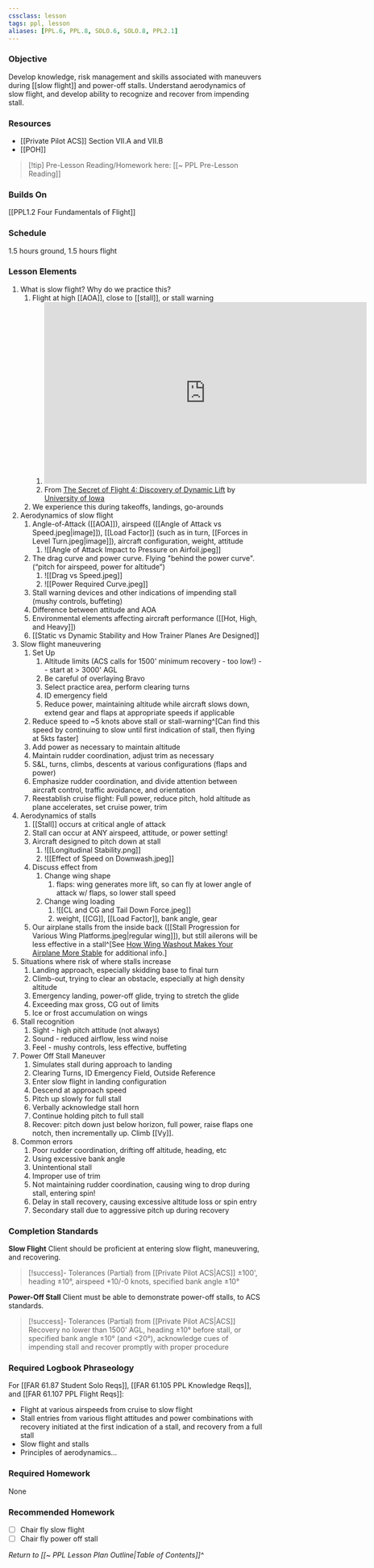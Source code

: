 ```yaml
---
cssclass: lesson
tags: ppl, lesson
aliases: [PPL.6, PPL.8, SOLO.6, SOLO.8, PPL2.1]
---
```

### Objective
Develop knowledge, risk management and skills associated with maneuvers during [[slow flight]] and power-off stalls. Understand aerodynamics of slow flight, and develop ability to recognize and recover from impending stall.


### Resources
- [[Private Pilot ACS]] Section VII.A and VII.B
- [[POH]]

> [!tip] Pre-Lesson Reading/Homework here: [[~ PPL Pre-Lesson Reading]]

### Builds On
[[PPL1.2 Four Fundamentals of Flight]]

### Schedule
1.5 hours ground, 1.5 hours flight

### Lesson Elements
1. What is slow flight? Why do we practice this?
	1. Flight at high [[AOA]], close to [[stall]], or stall warning
		1. <iframe id="ytplayer" type="text/html" width="640" height="360" src="https://youtube.com/embed/8WKNrfFDaYM?start=1322"  frameborder="0"></iframe>
		2. From [The Secret of Flight 4: Discovery of Dynamic Lift](https://www.youtube.com/watch?v=8WKNrfFDaYM) by [University of Iowa](https://www.youtube.com/@universityofiowa)
	2. We experience this during takeoffs, landings, go-arounds
2. Aerodynamics of slow flight
	1. Angle-of-Attack ([[AOA]]), airspeed ([[Angle of Attack vs Speed.jpeg|image]]), [[Load Factor]] (such as in turn, [[Forces in Level Turn.jpeg|image]]), aircraft configuration, weight, attitude
		1. ![[Angle of Attack Impact to Pressure on Airfoil.jpeg]]
	2. The drag curve and power curve. Flying "behind the power curve". (“pitch for airspeed, power for altitude”)
		1. ![[Drag vs Speed.jpeg]]
		2. ![[Power Required Curve.jpeg]]
	4. Stall warning devices and other indications of impending stall (mushy controls, buffeting)
	5. Difference between attitude and AOA
	6. Environmental elements affecting aircraft performance ([[Hot, High, and Heavy]])
	7. [[Static vs Dynamic Stability and How Trainer Planes Are Designed]]
3. Slow flight maneuvering
	1. Set Up
		1. Altitude limits (ACS calls for 1500' minimum recovery - too low!) -- start at > 3000' AGL
		1. Be careful of overlaying Bravo
		2. Select practice area, perform clearing turns
		3. ID emergency field
		4. Reduce power, maintaining altitude while aircraft slows down, extend gear and flaps at appropriate speeds if applicable
	4. Reduce speed to ~5 knots above stall or stall-warning^[Can find this speed by continuing to slow until first indication of stall, then flying at 5kts faster]
	5. Add power as necessary to maintain altitude
	6. Maintain rudder coordination, adjust trim as necessary
	7. S&L, turns, climbs, descents at various configurations (flaps and power)
	8. Emphasize rudder coordination, and divide attention between aircraft control, traffic avoidance, and orientation
	9. Reestablish cruise flight: Full power, reduce pitch, hold altitude as plane accelerates, set cruise power, trim
4.  Aerodynamics of stalls
	1. [[Stall]] occurs at critical angle of attack
	2. Stall can occur at ANY airspeed, attitude, or power setting!
	3. Aircraft designed to pitch down at stall 
		1. ![[Longitudinal Stability.png]]
		2. ![[Effect of Speed on Downwash.jpeg]]
	4. Discuss effect from
		1. Change wing shape
			1. flaps: wing generates more lift, so can fly at lower angle of attack w/ flaps, so lower stall speed
		2. Change wing loading
			1. ![[CL and CG and Tail Down Force.jpeg]]
			2. weight, [[CG]], [[Load Factor]], bank angle, gear
	5. Our airplane stalls from the inside back ([[Stall Progression for Various Wing Platforms.jpeg|regular wing]]), but still ailerons will be less effective in a stall^[See [How Wing Washout Makes Your Airplane More Stable](https://www.boldmethod.com/learn-to-fly/aircraft-systems/how-wing-washout-makes-your-airplane-and-wings-more-stable-when-flying/) for additional info.]
5. Situations where risk of where stalls increase
	1. Landing approach, especially skidding base to final turn
	2. Climb-out, trying to clear an obstacle, especially at high density altitude
	3. Emergency landing, power-off glide, trying to stretch the glide
	4. Exceeding max gross, CG out of limits
	5. Ice or frost accumulation on wings
6. Stall recognition
	1. Sight - high pitch attitude (not always)
	2. Sound - reduced airflow, less wind noise
	3. Feel - mushy controls, less effective, buffeting
7. Power Off Stall Maneuver
	1. Simulates stall during approach to landing
	2. Clearing Turns, ID Emergency Field, Outside Reference
	3. Enter slow flight in landing configuration
	4. Descend at approach speed
	5. Pitch up slowly for full stall
	6. Verbally acknowledge stall horn
	7. Continue holding pitch to full stall
	8. Recover: pitch down just below horizon, full power, raise flaps one notch, then incrementally up. Climb [[Vy]].
8. Common errors
	1. Poor rudder coordination, drifting off altitude, heading, etc
	2. Using excessive bank angle
	3. Unintentional stall
	4. Improper use of trim
	5. Not maintaining rudder coordination, causing wing to drop during stall, entering spin!
	2. Delay in stall recovery, causing excessive altitude loss or spin entry
	3. Secondary stall due to aggressive pitch up during recovery

### Completion Standards
**Slow Flight**
Client should be proficient at entering slow flight, maneuvering, and recovering.

> [!success]- Tolerances (Partial) from [[Private Pilot ACS|ACS]]
> ±100', heading ±10°, airspeed +10/-0 knots, specified bank angle ±10°

**Power-Off Stall**
Client must be able to demonstrate power-off stalls, to ACS standards.

> [!success]- Tolerances (Partial) from [[Private Pilot ACS|ACS]]
> Recovery no lower than 1500' AGL, heading ±10° before stall, or specified bank angle ±10° (and <20°), acknowledge cues of impending stall and recover promptly with proper procedure

### Required Logbook Phraseology
For [[FAR 61.87 Student Solo Reqs]], [[FAR 61.105 PPL Knowledge Reqs]], and [[FAR 61.107 PPL Flight Reqs]]: 
- Flight at various airspeeds from cruise to slow flight
- Stall entries from various flight attitudes and power combinations with recovery initiated at the first indication of a stall, and recovery from a full stall
- Slow flight and stalls
- Principles of aerodynamics...

### Required Homework
 None

### Recommended Homework 
- [ ] Chair fly slow flight
- [ ] Chair fly power off stall

*Return to [[~ PPL Lesson Plan Outline|Table of Contents]]^*